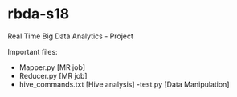 # rbda-s18
Real Time Big Data Analytics - Project

Important files:
- Mapper.py [MR job]
- Reducer.py [MR job]
- hive_commands.txt [Hive analysis]
-test.py [Data Manipulation]
